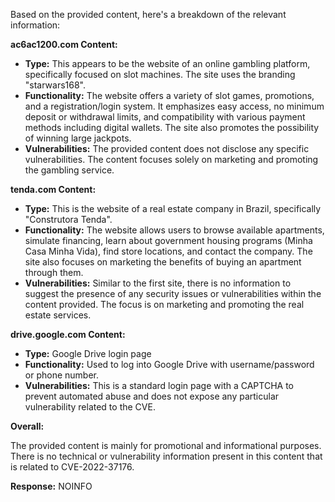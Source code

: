 Based on the provided content, here's a breakdown of the relevant information:

**ac6ac1200.com Content:**

*   **Type:** This appears to be the website of an online gambling platform, specifically focused on slot machines. The site uses the branding "starwars168".
*   **Functionality:** The website offers a variety of slot games, promotions, and a registration/login system. It emphasizes easy access, no minimum deposit or withdrawal limits, and compatibility with various payment methods including digital wallets. The site also promotes the possibility of winning large jackpots.
*   **Vulnerabilities:** The provided content does not disclose any specific vulnerabilities. The content focuses solely on marketing and promoting the gambling service.

**tenda.com Content:**

*   **Type:** This is the website of a real estate company in Brazil, specifically "Construtora Tenda".
*   **Functionality:** The website allows users to browse available apartments, simulate financing, learn about government housing programs (Minha Casa Minha Vida), find store locations, and contact the company. The site also focuses on marketing the benefits of buying an apartment through them.
*   **Vulnerabilities:** Similar to the first site, there is no information to suggest the presence of any security issues or vulnerabilities within the content provided. The focus is on marketing and promoting the real estate services.

**drive.google.com Content:**

*   **Type:** Google Drive login page
*   **Functionality:** Used to log into Google Drive with username/password or phone number.
*   **Vulnerabilities:** This is a standard login page with a CAPTCHA to prevent automated abuse and does not expose any particular vulnerability related to the CVE.

**Overall:**

The provided content is mainly for promotional and informational purposes. There is no technical or vulnerability information present in this content that is related to CVE-2022-37176.

**Response:**
NOINFO